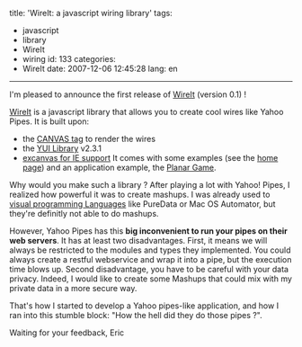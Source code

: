 title: 'WireIt: a javascript wiring library'
tags:
  - javascript
  - library
  - WireIt
  - wiring
id: 133
categories:
  - WireIt
date: 2007-12-06 12:45:28
lang: en
---

I'm pleased to announce the first release of [WireIt](http://javascript.neyric.com/wireit/) (version 0.1) !

[WireIt](http://javascript.neyric.com/wireit/) is a javascript library that allows you to create cool wires like Yahoo Pipes. It is built upon:

*   the [CANVAS tag](http://developer.mozilla.org/en/docs/Canvas_tutorial) to render the wires
*   the [YUI Library](http://developer.yahoo.com/yui/) v2.3.1
*   [excanvas for IE support](http://excanvas.sourceforge.net/)
It comes with some examples (see the [home page](http://javascript.neyric.com/wireit/)) and an application example, the [Planar Game](http://javascript.neyric.com/wireit/test/planarGame/planarGame.html).

Why would you make such a library ? After playing a lot with Yahoo! Pipes, I realized how powerful it was to create mashups. I was already used to [visual programming Languages](http://en.wikipedia.org/wiki/Visual_programming_language) like PureData or Mac OS Automator, but they're definitly not able to do mashups.

However, Yahoo Pipes has this **big inconvenient to run your pipes on their web servers**. It has at least two disadvantages. First, it means we will always be restricted to the modules and types they implemented. You could always create a restful webservice and wrap it into a pipe, but the execution time blows up. Second disadvantage, you have to be careful with your data privacy. Indeed, I would like to create some Mashups that could mix with my private data in a more secure way.

That's how I started to develop a Yahoo pipes-like application, and how I ran into this stumble block: "How the hell did they do those pipes ?".

Waiting for your feedback,
Eric
